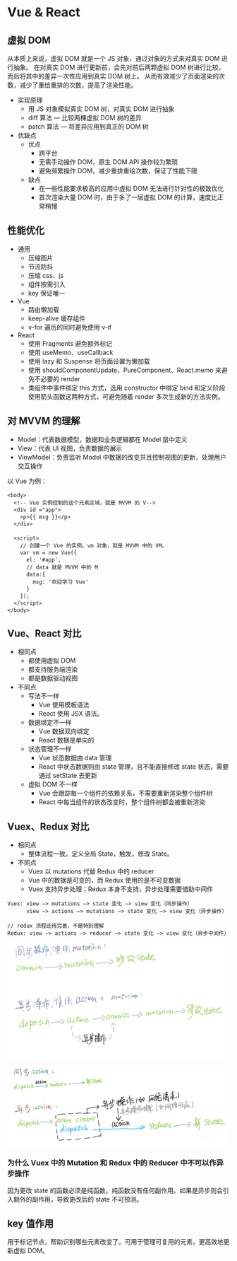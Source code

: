 # Vue & React

## 虚拟 DOM

从本质上来说，虚拟 DOM 就是一个 JS 对象，通过对象的方式来对真实 DOM 进行抽象。
在对真实 DOM 进行更新前，会先对前后两颗虚拟 DOM 树进行比较，而后将其中的差异一次性应用到真实 DOM 树上。
从而有效减少了页面渲染的次数，减少了重绘重排的次数，提高了渲染性能。

- 实现原理
  - 用 JS 对象模拟真实 DOM 树，对真实 DOM 进行抽象
  - diff 算法 — 比较两棵虚拟 DOM 树的差异
  - patch 算法 — 将差异应用到真正的 DOM 树
- 优缺点
  - 优点
    - 跨平台
    - 无需手动操作 DOM，原生 DOM API 操作较为繁琐
    - 避免频繁操作 DOM，减少重排重绘次数，保证了性能下限
  - 缺点
    - 在一些性能要求极高的应用中虚拟 DOM 无法进行针对性的极致优化
    - 首次渲染大量 DOM 时，由于多了一层虚拟 DOM 的计算，速度比正常稍慢

## 性能优化

- 通用
  - 压缩图片
  - 节流防抖
  - 压缩 css、js
  - 组件按需引入
  - key 保证唯一
- Vue
  - 路由懒加载
  - keep-alive 缓存组件
  - v-for 遍历的同时避免使用 v-if
- React
  - 使用 Fragments 避免额外标记
  - 使用 useMemo、useCallback
  - 使用 lazy 和 Suspense 将页面设置为懒加载
  - 使用 shouldComponentUpdate、PureComponent、React.memo 来避免不必要的 render
  - 类组件中事件绑定 this 方式，选用 constructor 中绑定 bind 和定义阶段使用箭头函数这两种方式，可避免随着 render 多次生成新的方法实例。

## 对 MVVM 的理解

- Model：代表数据模型，数据和业务逻辑都在 Model 层中定义
- View：代表 UI 视图，负责数据的展示
- ViewModel：负责监听 Model 中数据的改变并且控制视图的更新，处理用户交互操作

以 Vue 为例：

```
<body>
  <!-- Vue 实例控制的这个元素区域，就是 MVVM 的 V-->
  <div id ="app">
    <p>{{ msg }}</p>
  </div>

  <script>
    // 创建一个 Vue 的实例。vm 对象，就是 MVVM 中的 VM。
    var vm = new Vue({
      el: '#app', 
      // data 就是 MVVM 中的 M 
      data:{ 
        msg: '欢迎学习 Vue' 
      }
    });
  </script>
</body>
```

## Vue、React 对比

- 相同点
  - 都使用虚拟 DOM
  - 都支持服务端渲染
  - 都是数据驱动视图
- 不同点
  - 写法不一样  
    - Vue 使用模板语法
    - React 使用 JSX 语法。
  - 数据绑定不一样  
    - Vue 数据双向绑定
    - React 数据是单向的
  - 状态管理不一样  
    - Vue 状态数据由 data 管理
    - React 中状态数据则由 state 管理，且不能直接修改 state 状态，需要通过 setState 去更新
  - 虚拟 DOM 不一样  
    - Vue 会跟踪每一个组件的依赖关系，不需要重新渲染整个组件树
    - React 中每当组件的状态改变时，整个组件树都会被重新渲染

## Vuex、Redux 对比

- 相同点  
  - 整体流程一致。定义全局 State，触发，修改 State。
- 不同点
  - Vuex 以 mutations 代替 Redux 中的 reducer
  - Vue 中的数据是可变的，而 Redux 使用的是不可变数据  
  - Vuex 支持异步处理；Redux 本身不支持，异步处理需要借助中间件

```
Vuex: view —> mutations —> state 变化 —> view 变化（同步操作） 
      view —> actions —> mutations —> state 变化 —> view 变化（异步操作）

// redux 流程还待完善，不是特别理解
Redux: view —> actions —> reducer —> state 变化 —> view 变化（异步中间件）
```

![vuex](https://raw.githubusercontent.com/Vsnoy/PicGo/main/VuePress/vuex.jpg)

![redux](https://raw.githubusercontent.com/Vsnoy/PicGo/main/VuePress/redux.jpg)

### 为什么 Vuex 中的 Mutation 和 Redux 中的 Reducer 中不可以作异步操作

因为更改 state 的函数必须是纯函数，纯函数没有任何副作用。如果是异步则会引入额外的副作用，导致更改后的 state 不可预测。

## key 值作用

用于标记节点，帮助识别哪些元素改变了。可用于管理可复用的元素，更高效地更新虚拟 DOM。
